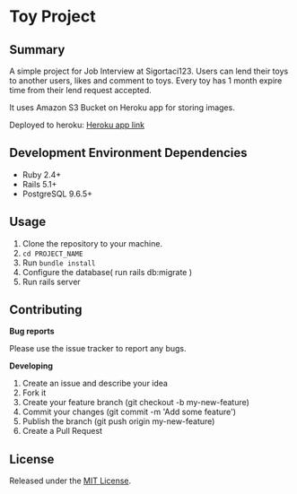 # Toy Project

## Summary
A simple project for Job Interview  at Sigortaci123. Users can lend their toys to another users, likes and comment to toys. Every toy has 1 month expire time from their lend request accepted.

It uses Amazon S3 Bucket on Heroku app for storing images.

Deployed to heroku: [Heroku app link](https://toyprojecto.herokuapp.com)

## Development Environment Dependencies
- Ruby 2.4+
- Rails 5.1+
- PostgreSQL 9.6.5+

## Usage

1. Clone the repository to your machine.
2. `cd PROJECT_NAME`
3. Run `bundle install`
4. Configure the database( run rails db:migrate )
5. Run rails server

## Contributing

**Bug reports**

Please use the issue tracker to report any bugs.

**Developing**

1. Create an issue and describe your idea
2. Fork it
3. Create your feature branch (git checkout -b my-new-feature)
4. Commit your changes (git commit -m 'Add some feature')
5. Publish the branch (git push origin my-new-feature)
6. Create a Pull Request

## License

Released under the [MIT License](https://opensource.org/licenses/MIT).


